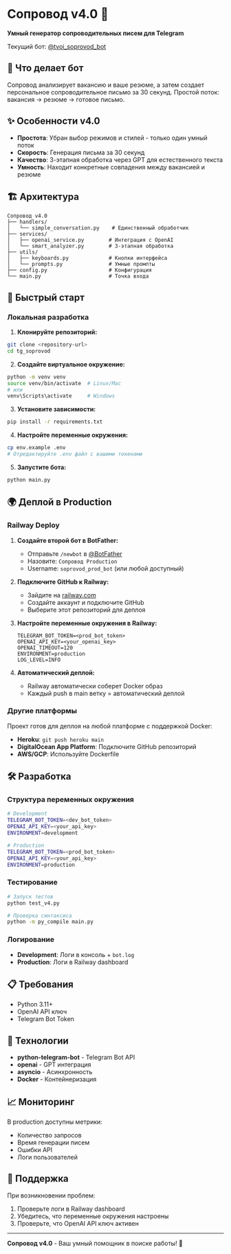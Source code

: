# Сопровод v4.0 🚀

**Умный генератор сопроводительных писем для Telegram**

Текущий бот: [@tvoi_soprovod_bot](https://t.me/tvoi_soprovod_bot)

## 🎯 Что делает бот

Сопровод анализирует вакансию и ваше резюме, а затем создает персональное сопроводительное письмо за 30 секунд. Простой поток: вакансия → резюме → готовое письмо.

## ✨ Особенности v4.0

- **Простота**: Убран выбор режимов и стилей - только один умный поток
- **Скорость**: Генерация письма за 30 секунд
- **Качество**: 3-этапная обработка через GPT для естественного текста
- **Умность**: Находит конкретные совпадения между вакансией и резюме

## 🏗️ Архитектура

```
Сопровод v4.0
├── handlers/
│   └── simple_conversation.py    # Единственный обработчик
├── services/
│   ├── openai_service.py        # Интеграция с OpenAI
│   └── smart_analyzer.py        # 3-этапная обработка
├── utils/
│   ├── keyboards.py             # Кнопки интерфейса
│   └── prompts.py               # Умные промпты
├── config.py                    # Конфигурация
└── main.py                      # Точка входа
```

## 🚀 Быстрый старт

### Локальная разработка

1. **Клонируйте репозиторий:**
```bash
git clone <repository-url>
cd tg_soprovod
```

2. **Создайте виртуальное окружение:**
```bash
python -m venv venv
source venv/bin/activate  # Linux/Mac
# или
venv\Scripts\activate     # Windows
```

3. **Установите зависимости:**
```bash
pip install -r requirements.txt
```

4. **Настройте переменные окружения:**
```bash
cp env.example .env
# Отредактируйте .env файл с вашими токенами
```

5. **Запустите бота:**
```bash
python main.py
```

## 🌍 Деплой в Production

### Railway Deploy

1. **Создайте второй бот в BotFather:**
   - Отправьте `/newbot` в [@BotFather](https://t.me/BotFather)
   - Назовите: `Сопровод Production`
   - Username: `soprovod_prod_bot` (или любой доступный)

2. **Подключите GitHub к Railway:**
   - Зайдите на [railway.com](https://railway.com)
   - Создайте аккаунт и подключите GitHub
   - Выберите этот репозиторий для деплоя

3. **Настройте переменные окружения в Railway:**
   ```
   TELEGRAM_BOT_TOKEN=<prod_bot_token>
   OPENAI_API_KEY=<your_openai_key>
   OPENAI_TIMEOUT=120
   ENVIRONMENT=production
   LOG_LEVEL=INFO
   ```

4. **Автоматический деплой:**
   - Railway автоматически соберет Docker образ
   - Каждый push в main ветку = автоматический деплой

### Другие платформы

Проект готов для деплоя на любой платформе с поддержкой Docker:
- **Heroku**: `git push heroku main`
- **DigitalOcean App Platform**: Подключите GitHub репозиторий
- **AWS/GCP**: Используйте Dockerfile

## 🛠️ Разработка

### Структура переменных окружения

```bash
# Development
TELEGRAM_BOT_TOKEN=<dev_bot_token>
OPENAI_API_KEY=<your_api_key>
ENVIRONMENT=development

# Production  
TELEGRAM_BOT_TOKEN=<prod_bot_token>
OPENAI_API_KEY=<your_api_key>
ENVIRONMENT=production
```

### Тестирование

```bash
# Запуск тестов
python test_v4.py

# Проверка синтаксиса
python -m py_compile main.py
```

### Логирование

- **Development**: Логи в консоль + `bot.log`
- **Production**: Логи в Railway dashboard

## 📋 Требования

- Python 3.11+
- OpenAI API ключ
- Telegram Bot Token

## 🔧 Технологии

- **python-telegram-bot** - Telegram Bot API
- **openai** - GPT интеграция
- **asyncio** - Асинхронность
- **Docker** - Контейнеризация

## 📈 Мониторинг

В production доступны метрики:
- Количество запросов
- Время генерации писем
- Ошибки API
- Логи пользователей

## 🤝 Поддержка

При возникновении проблем:
1. Проверьте логи в Railway dashboard
2. Убедитесь, что переменные окружения настроены
3. Проверьте, что OpenAI API ключ активен

---

**Сопровод v4.0** - Ваш умный помощник в поиске работы! 🎯 